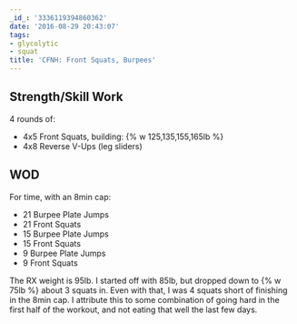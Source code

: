 ```yaml
---
_id_: '3336119394860362'
date: '2016-08-29 20:43:07'
tags:
- glycolytic
- squat
title: 'CFNH: Front Squats, Burpees'
---
```


## Strength/Skill Work

4 rounds of:

- 4x5 Front Squats, building: {% w 125,135,155,165lb %}
- 4x8 Reverse V-Ups (leg sliders)

## WOD

For time, with an 8min cap:

- 21 Burpee Plate Jumps
- 21 Front Squats
- 15 Burpee Plate Jumps
- 15 Front Squats
- 9 Burpee Plate Jumps
- 9 Front Squats

The RX weight is 95lb. I started off with 85lb, but dropped down to {% w 75lb %} about 3 squats in. Even with that, I was 4 squats short of
finishing in the 8min cap. I attribute this to some combination of going hard in the first half of the workout, and not eating that well the
last few days.
